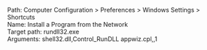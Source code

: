 Path: Computer Configuration > Preferences > Windows Settings > Shortcuts <br />
Name: Install a Program from the Network <br />
Target path: rundll32.exe <br />
Arguments: shell32.dll,Control_RunDLL appwiz.cpl,,1 <br />
